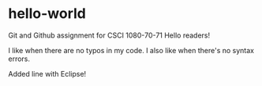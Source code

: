 # hello-world
Git and Github assignment for CSCI 1080-70-71
Hello readers!

I like when there are no typos in my code.
I also like when there's no syntax errors.

Added line with Eclipse!

